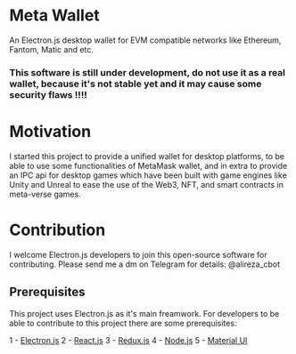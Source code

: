 # Meta Wallet
An Electron.js desktop wallet for EVM compatible networks like Ethereum, Fantom, Matic and etc. 
### This software is still under development, do not use it as a real wallet, because it's not stable yet and it may cause some security flaws !!!!

# Motivation

I started this project to provide a unified wallet for desktop platforms, to be able to use some functionalities of MetaMask wallet, and in extra to provide an IPC api for desktop games which have been built with game engines like Unity and Unreal to ease the use of the Web3, NFT, and smart contracts in meta-verse games.

# Contribution

I welcome Electron.js developers to join this open-source software for contributing.
Please send me a dm on Telegram for details: @alireza_cbot


## Prerequisites

This project uses Electron.js as it's main freamwork.
For developers to be able to contribute to this project there are some prerequisites:

1 - [Electron.js](https://www.electronjs.org)
2 - [React.js](https://reactjs.org)
3 - [Redux.js](https://redux.js.org)
4 - [Node.js](https://nodejs.org)
5 - [Material UI](https://mui.com)
